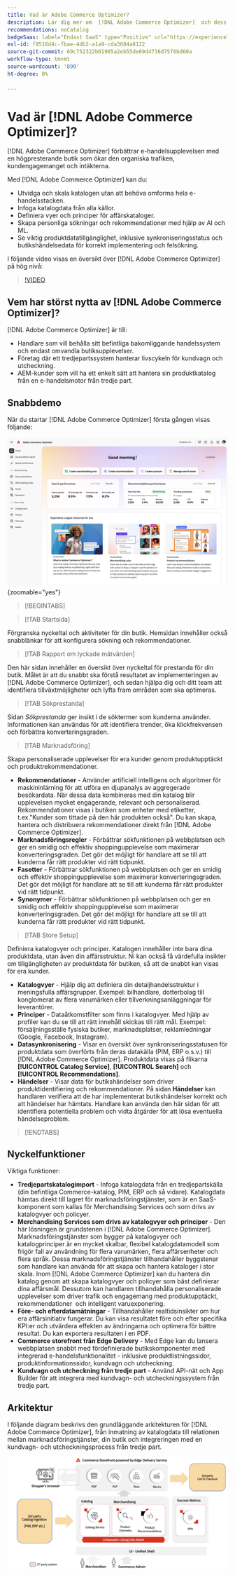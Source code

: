 ```yaml
---
title: Vad är Adobe Commerce Optimizer?
description: Lär dig mer om  [!DNL Adobe Commerce Optimizer]  och dess huvudfunktioner.
recommendations: noCatalog
badgeSaas: label="Endast SaaS" type="Positive" url="https://experienceleague.adobe.com/sv/docs/commerce/user-guides/product-solutions" tooltip="Gäller endast Adobe Commerce as a Cloud Service- och Adobe Commerce Optimizer-projekt (SaaS-infrastruktur som hanteras av Adobe)."
exl-id: f9516d4c-fbae-4db2-a1a9-cda3684a8122
source-git-commit: 69c752322b01985a2eb55de69d4736d75f6bd60a
workflow-type: tm+mt
source-wordcount: '899'
ht-degree: 0%

---
```


# Vad är [!DNL Adobe Commerce Optimizer]?

[!DNL Adobe Commerce Optimizer] förbättrar e-handelsupplevelsen med en högpresterande butik som ökar den organiska trafiken, kundengagemanget och intäkterna.

Med [!DNL Adobe Commerce Optimizer] kan du:

- Utvidga och skala katalogen utan att behöva omforma hela e-handelsstacken.
- Infoga katalogdata från alla källor.
- Definiera vyer och principer för affärskataloger.
- Skapa personliga sökningar och rekommendationer med hjälp av AI och ML.
- Se viktig produktdatatillgänglighet, inklusive synkroniseringsstatus och butikshändelsedata för korrekt implementering och felsökning.

I följande video visas en översikt över [!DNL Adobe Commerce Optimizer] på hög nivå:

>[!VIDEO](https://video.tv.adobe.com/v/3450226)

## Vem har störst nytta av [!DNL Adobe Commerce Optimizer]?

[!DNL Adobe Commerce Optimizer] är till:

- Handlare som vill behålla sitt befintliga bakomliggande handelssystem och endast omvandla butiksupplevelser.
- Företag där ett tredjepartssystem hanterar livscykeln för kundvagn och utcheckning.
- AEM-kunder som vill ha ett enkelt sätt att hantera sin produktkatalog från en e-handelsmotor från tredje part.

## Snabbdemo

När du startar [!DNL Adobe Commerce Optimizer] första gången visas följande:

![[!DNL Adobe Commerce Optimizer]-gränssnitt](./assets/user-interface.png){zoomable="yes"}

>[!BEGINTABS]

>[!TAB Startsida]

Förgranska nyckeltal och aktiviteter för din butik. Hemsidan innehåller också snabblänkar för att konfigurera sökning och rekommendationer.

>[!TAB Rapport om lyckade mätvärden]

Den här sidan innehåller en översikt över nyckeltal för prestanda för din butik. Målet är att du snabbt ska förstå resultatet av implementeringen av [!DNL Adobe Commerce Optimizer], och sedan hjälpa dig och ditt team att identifiera tillväxtmöjligheter och lyfta fram områden som ska optimeras.

>[!TAB Sökprestanda]

Sidan *Sökprestanda* ger insikt i de söktermer som kunderna använder. Informationen kan användas för att identifiera trender, öka klickfrekvensen och förbättra konverteringsgraden.

>[!TAB Marknadsföring]

Skapa personaliserade upplevelser för era kunder genom produktupptäckt och produktrekommendationer.

- **Rekommendationer** - Använder artificiell intelligens och algoritmer för maskininlärning för att utföra en djupanalys av aggregerade besökardata. När dessa data kombineras med din katalog blir upplevelsen mycket engagerande, relevant och personaliserad. Rekommendationer visas i butiken som enheter med etiketter, t.ex.&quot;Kunder som tittade på den här produkten också&quot;. Du kan skapa, hantera och distribuera rekommendationer direkt från [!DNL Adobe Commerce Optimizer].
- **Marknadsföringsregler** - Förbättrar sökfunktionen på webbplatsen och ger en smidig och effektiv shoppingupplevelse som maximerar konverteringsgraden. Det gör det möjligt för handlare att se till att kunderna får rätt produkter vid rätt tidpunkt.
- **Fasetter** - Förbättrar sökfunktionen på webbplatsen och ger en smidig och effektiv shoppingupplevelse som maximerar konverteringsgraden. Det gör det möjligt för handlare att se till att kunderna får rätt produkter vid rätt tidpunkt.
- **Synonymer** - Förbättrar sökfunktionen på webbplatsen och ger en smidig och effektiv shoppingupplevelse som maximerar konverteringsgraden. Det gör det möjligt för handlare att se till att kunderna får rätt produkter vid rätt tidpunkt.

>[!TAB Store Setup]

Definiera katalogvyer och principer. Katalogen innehåller inte bara dina produktdata, utan även din affärsstruktur. Ni kan också få värdefulla insikter om tillgängligheten av produktdata för butiken, så att de snabbt kan visas för era kunder.

- **Katalogvyer** - Hjälp dig att definiera din detaljhandelsstruktur i meningsfulla affärsgrupper. Exempel: bilhandlare, dotterbolag till konglomerat av flera varumärken eller tillverkningsanläggningar för leverantörer.
- **Principer** - Dataåtkomstfilter som finns i katalogvyer. Med hjälp av profiler kan du se till att rätt innehåll skickas till rätt mål. Exempel: försäljningsställe fysiska butiker, marknadsplatser, reklamledningar (Google, Facebook, Instagram).
- **Datasynkronisering** - Visar en översikt över synkroniseringsstatusen för produktdata som överförts från deras datakälla (PIM, ERP o.s.v.) till [!DNL Adobe Commerce Optimizer]. Produktdata visas på flikarna **[!UICONTROL Catalog Service]**, **[!UICONTROL Search]** och **[!UICONTROL Recommendations]**.
- **Händelser** - Visar data för butikshändelser som driver produktidentifiering och rekommendationer. På sidan **Händelser** kan handlaren verifiera att de har implementerat butikshändelser korrekt och att händelser har hämtats. Handlare kan använda den här sidan för att identifiera potentiella problem och vidta åtgärder för att lösa eventuella händelseproblem.

>[!ENDTABS]

## Nyckelfunktioner

Viktiga funktioner:

- **Tredjepartskatalogimport** - Infoga katalogdata från en tredjepartskälla (din befintliga Commerce-katalog, PIM, ERP och så vidare). Katalogdata hämtas direkt till lagret för marknadsföringstjänster, som är en SaaS-komponent som kallas för Merchandising Services och som drivs av katalogvyer och policyer.
- **Merchandising Services som drivs av katalogvyer och principer** - Den här lösningen är grundstenen i [!DNL Adobe Commerce Optimizer]. Marknadsföringstjänster som bygger på katalogvyer och katalogprinciper är en mycket skalbar, flexibel katalogdatamodell som frigör fall av användning för flera varumärken, flera affärsenheter och flera språk. Dessa marknadsföringstjänster tillhandahåller byggstenar som handlare kan använda för att skapa och hantera kataloger i stor skala. Inom [!DNL Adobe Commerce Optimizer] kan du hantera din katalog genom att skapa katalogvyer och policyer som bäst definierar dina affärsmål. Dessutom kan handlaren tillhandahålla personaliserade upplevelser som driver trafik och engagemang med produktupptäckt, rekommendationer &#x200B; och intelligent varuexponering.
- **Före- och efterdatamätningar** - Tillhandahåller realtidsinsikter om hur era affärsinitiativ fungerar. Du kan visa resultatet före och efter specifika KPI:er och utvärdera effekten av ändringarna och optimera för bättre resultat. Du kan exportera resultaten i en PDF.
- **Commerce storefront från Edge Delivery** - Med Edge kan du lansera webbplatsen snabbt med fördefinierade butikskomponenter med integrerad e-handelsfunktionalitet - inklusive produktlistningssidor, produktinformationssidor, kundvagn och utcheckning.
- **Kundvagn och utcheckning från tredje part** - Använd API-nät och App Builder för att integrera med kundvagn- och utcheckningssystem från tredje part.

## Arkitektur

I följande diagram beskrivs den grundläggande arkitekturen för [!DNL Adobe Commerce Optimizer], från inmatning av katalogdata till relationen mellan marknadsföringstjänster, din butik och integreringen med en kundvagn- och utcheckningsprocess från tredje part.

![[!DNL Adobe Commerce Optimizer]-arkitektur](./assets/architecture.png)
